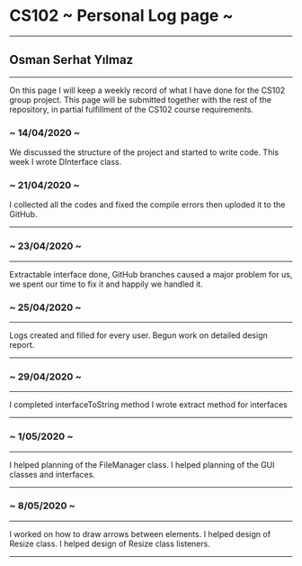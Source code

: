 # CS102 ~ Personal Log page ~
****
## Osman Serhat Yılmaz  
****

On this page I will keep a weekly record of what I have done for the CS102 group project. This page will be submitted together with the rest of the repository, in partial fulfillment of the CS102 course requirements.

### ~ 14/04/2020 ~
We discussed the structure of the project and started to write code.
This week I wrote DInterface class.

### ~ 21/04/2020 ~
I collected all the codes and fixed the compile errors then uploded it to the GitHub. 	
****

### ~ 23/04/2020 ~
****

Extractable interface done, GitHub branches caused a major problem for us, we spent our time to fix it and happily we handled it. 

### ~ 25/04/2020 ~
****

Logs created and filled for every user. 
Begun work on detailed design report.

****

### ~ 29/04/2020 ~
****

I completed interfaceToString method
I wrote extract method for interfaces

****

###  ~ 1/05/2020 ~
****

I helped planning of the FileManager class.
I helped planning of the GUI classes and interfaces.

****

### ~ 8/05/2020 ~
****

I worked on how to draw arrows between elements. 
I helped design of Resize class.
I helped design of Resize class listeners.

****